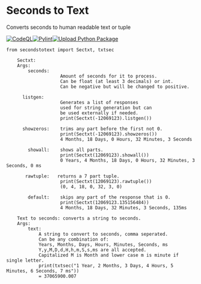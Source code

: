 # Seconds to Text

Converts seconds to human readable text or tuple

[![CodeQL](https://github.com/Sumiza/secondstotext/actions/workflows/codeql-analysis.yml/badge.svg)](https://github.com/Sumiza/secondstotext/actions/workflows/codeql-analysis.yml)[![Pylint](https://github.com/Sumiza/secondstotext/actions/workflows/pylint.yml/badge.svg)](https://github.com/Sumiza/secondstotext/actions/workflows/pylint.yml)[![Upload Python Package](https://github.com/Sumiza/secondstotext/actions/workflows/python-publish.yml/badge.svg)](https://pypi.org/project/secondstotext/)

```
from secondstotext import Sectxt, txtsec
```

```
    Sectxt:
    Args:
        seconds:
                    Amount of seconds for it to process.
                    Can be float (at least 3 decimals) or int.
                    Can be negative but will be changed to positive.

      listgen:
                    Generates a list of responses
                    used for string generation but can
                    be used externally if needed.
                    print(Sectxt(-12069123).listgen())

      showzeros:    trims any part before the first not 0.
                    print(Sectxt(-12069123).showzeros())
                    4 Months, 18 Days, 0 Hours, 32 Minutes, 3 Seconds

        showall:    shows all parts.
                    print(Sectxt(12069123).showall())
                    0 Years, 4 Months, 18 Days, 0 Hours, 32 Minutes, 3 Seconds, 0 ms

       rawtuple:   returns a 7 part tuple.
                    print(Sectxt(12069123).rawtuple())
                    (0, 4, 18, 0, 32, 3, 0)

        default:    skips any part of the response that is 0.
                    print(Sectxt(12069123.135156484))
                    4 Months, 18 Days, 32 Minutes, 3 Seconds, 135ms
```

```
    Text to seconds: converts a string to seconds.
    Args:
        text:
            A string to convert to seconds, comma seperated.
            Can be any combination of:
            Years, Months, Days, Hours, Minutes, Seconds, ms
            Y,y,M,D,d,H,h,m,S,s,ms are all accepted.
            Capitalized M is Month and lower case m is minute if single letter.
            print(txtsec("1 Year, 2 Months, 3 Days, 4 Hours, 5 Minutes, 6 Seconds, 7 ms"))
            = 37065900.007
```
